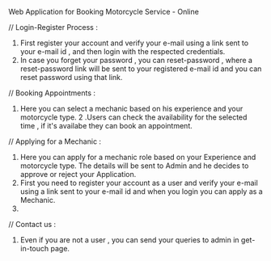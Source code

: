 Web Application for Booking Motorcycle Service - Online

// Login-Register Process :

1. First register your account and verify your e-mail using a link sent to your e-mail id , and then login with the respected credentials.
2. In case you forget your password , you can reset-password , where a reset-password link will be sent to your registered e-mail id and you can reset password using that link.


// Booking Appointments :

1. Here you can select a mechanic based on his experience and your motorcycle type.
2 .Users can check the availability for the selected time , if it's availabe they can book an appointment.


// Applying for a Mechanic :

1. Here you can apply for a mechanic role based on your Experience and motorcycle type. The details will be sent to Admin and he decides to approve or reject your Application.
2. First you need to register your account as a user and verify your e-mail using a link sent to your e-mail id and when you login you can apply as a Mechanic.
3. 

// Contact us :

1. Even if you are not a user , you can send your queries to admin in get-in-touch page.

